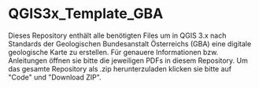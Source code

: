 # QGIS3x_Template_GBA
Dieses Repository enthält alle benötigten Files um in QGIS 3.x nach Standards der Geologischen Bundesanstalt Österreichs (GBA) eine digitale geologische Karte zu erstellen. Für genauere Informationen bzw. Anleitungen öffnen sie bitte die jeweiligen PDFs in diesem Repository. Um das gesamte Repository als .zip herunterzuladen klicken sie bitte auf "Code" und "Download ZIP".
